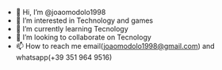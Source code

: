 - 👋 Hi, I’m @joaomodolo1998
- 👀 I’m interested in Technology and games
- 🌱 I’m currently learning Tecnology
- 💞️ I’m looking to collaborate on Tecnology
- 📫 How to reach me email(joaomodolo1998@gmail.com) and whatsapp(+39 351 964 9516)

<!---
joaomodolo1998/joaomodolo1998 is a ✨ special ✨ repository because its `README.md` (this file) appears on your GitHub profile.
You can click the Preview link to take a look at your changes.
--->
